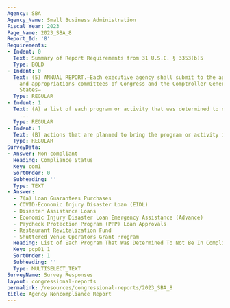 ```yaml
---
Agency: SBA
Agency_Name: Small Business Administration
Fiscal_Year: 2023
Page_Name: 2023_SBA_8
Report_Id: '8'
Requirements:
- Indent: 0
  Text: Summary of Report Requirements from 31 U.S.C. § 3353(b)5
  Type: BOLD
- Indent: 0
  Text: (5) ANNUAL REPORT.—Each executive agency shall submit to the appropriate authorizing
    and appropriations committees of Congress and the Comptroller General of the United
    States—
  Type: REGULAR
- Indent: 1
  Text: (A) a list of each program or activity that was determined to not be in compliance
    ...
  Type: REGULAR
- Indent: 1
  Text: (B) actions that are planned to bring the program or activity into compliance.
  Type: REGULAR
SurveyData:
- Answer: Non-compliant
  Heading: Compliance Status
  Key: com1
  SortOrder: 0
  Subheading: ''
  Type: TEXT
- Answer:
  - 7(a) Loan Guarantees Purchases
  - COVID-Economic Injury Disaster Loan (EIDL)
  - Disaster Assistance Loans
  - Economic Injury Disaster Loan Emergency Assistance (Advance)
  - Paycheck Protection Program (PPP) Loan Approvals
  - Restaurant Revitalization Fund
  - Shuttered Venue Operators Grant Program
  Heading: List of Each Program That Was Determined To Not Be In Compliance
  Key: pcp01_1
  SortOrder: 1
  Subheading: ''
  Type: MULTISELECT_TEXT
SurveyName: Survey Responses
layout: congressional-reports
permalink: /resources/congressional-reports/2023_SBA_8
title: Agency Noncompliance Report
---
```

